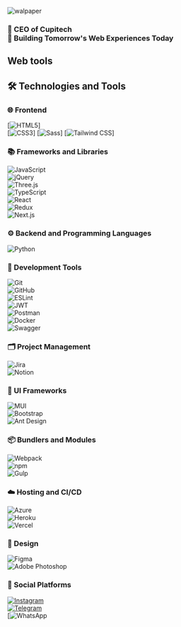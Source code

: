![walpaper](https://github.com/user-attachments/assets/e36acb3d-8788-47ec-8b18-a3081f33980b)
### 🎯 CEO of Cupitech <br>🚀 Building Tomorrow's Web Experiences Today

## Web tools
## 🛠️ Technologies and Tools  

### 🌐 Frontend  
[![HTML5](https://img.shields.io/badge/HTML5-%23E34F26.svg?style=for-the-badge&logo=html5&logoColor=white)]  
[![CSS3](https://img.shields.io/badge/CSS3-%231572B6.svg?style=for-the-badge&logo=css3&logoColor=white)]
[![Sass](https://img.shields.io/badge/Sass-%23CC6699.svg?style=for-the-badge&logo=sass&logoColor=white)]
[![Tailwind CSS](https://img.shields.io/badge/TailwindCSS-%2306B6D4.svg?style=for-the-badge&logo=tailwind-css&logoColor=white)]

### 📚 Frameworks and Libraries  
![JavaScript](https://img.shields.io/badge/JavaScript-%23F7DF1E.svg?style=for-the-badge&logo=javascript&logoColor=black)  
![jQuery](https://img.shields.io/badge/jQuery-%230769AD.svg?style=for-the-badge&logo=jquery&logoColor=white)  
![Three.js](https://img.shields.io/badge/Three.js-%23331F37.svg?style=for-the-badge&logo=three.js&logoColor=white)  
![TypeScript](https://img.shields.io/badge/TypeScript-%23007ACC.svg?style=for-the-badge&logo=typescript&logoColor=white)  
![React](https://img.shields.io/badge/React-%2361DAFB.svg?style=for-the-badge&logo=react&logoColor=black)  
![Redux](https://img.shields.io/badge/Redux-%23764ABC.svg?style=for-the-badge&logo=redux&logoColor=white)  
![Next.js](https://img.shields.io/badge/Next.js-%23000000.svg?style=for-the-badge&logo=next.js&logoColor=white)  

### ⚙️ Backend and Programming Languages  
![Python](https://img.shields.io/badge/Python-%233776AB.svg?style=for-the-badge&logo=python&logoColor=white)  

### 🔧 Development Tools  
![Git](https://img.shields.io/badge/Git-%23F05032.svg?style=for-the-badge&logo=git&logoColor=white)  
![GitHub](https://img.shields.io/badge/GitHub-%23181717.svg?style=for-the-badge&logo=github&logoColor=white)  
![ESLint](https://img.shields.io/badge/ESLint-%234B32C3.svg?style=for-the-badge&logo=eslint&logoColor=white)  
![JWT](https://img.shields.io/badge/JWT-%23000000.svg?style=for-the-badge&logo=json-web-tokens&logoColor=white)  
![Postman](https://img.shields.io/badge/Postman-%23FF6C37.svg?style=for-the-badge&logo=postman&logoColor=white)  
![Docker](https://img.shields.io/badge/Docker-%232496ED.svg?style=for-the-badge&logo=docker&logoColor=white)  
![Swagger](https://img.shields.io/badge/Swagger-%2385EA2D.svg?style=for-the-badge&logo=swagger&logoColor=black)  

### 🗂️ Project Management  
![Jira](https://img.shields.io/badge/Jira-%230052CC.svg?style=for-the-badge&logo=jira&logoColor=white)  
![Notion](https://img.shields.io/badge/Notion-%23000000.svg?style=for-the-badge&logo=notion&logoColor=white)  

### 💅 UI Frameworks  
![MUI](https://img.shields.io/badge/MUI-%230081CB.svg?style=for-the-badge&logo=mui&logoColor=white)  
![Bootstrap](https://img.shields.io/badge/Bootstrap-%23563D7C.svg?style=for-the-badge&logo=bootstrap&logoColor=white)  
![Ant Design](https://img.shields.io/badge/AntDesign-%230170FE.svg?style=for-the-badge&logo=antdesign&logoColor=white)  

### 📦 Bundlers and Modules  
![Webpack](https://img.shields.io/badge/Webpack-%238DD6F9.svg?style=for-the-badge&logo=webpack&logoColor=black)  
![npm](https://img.shields.io/badge/npm-%23CB3837.svg?style=for-the-badge&logo=npm&logoColor=white)  
![Gulp](https://img.shields.io/badge/Gulp-%23CF4647.svg?style=for-the-badge&logo=gulp&logoColor=white)  

### ☁️ Hosting and CI/CD  
![Azure](https://img.shields.io/badge/Azure-%230072C6.svg?style=for-the-badge&logo=microsoft-azure&logoColor=white)  
![Heroku](https://img.shields.io/badge/Heroku-%23430098.svg?style=for-the-badge&logo=heroku&logoColor=white)  
![Vercel](https://img.shields.io/badge/Vercel-%23000000.svg?style=for-the-badge&logo=vercel&logoColor=white)  

### 🎨 Design  
![Figma](https://img.shields.io/badge/Figma-%23F24E1E.svg?style=for-the-badge&logo=figma&logoColor=white)  
![Adobe Photoshop](https://img.shields.io/badge/Adobe%20Photoshop-%2331A8FF.svg?style=for-the-badge&logo=adobe-photoshop&logoColor=white)  

### 📱 Social Platforms  
[![Instagram](https://img.shields.io/badge/Instagram-%23E4405F.svg?style=for-the-badge&logo=instagram&logoColor=white)](https://www.instagram.com/Sensi57)  
[![Telegram](https://img.shields.io/badge/Telegram-%2326A5E4.svg?style=for-the-badge&logo=telegram&logoColor=white)](https://t.me/Sensi57)  
[![WhatsApp](https://img.shields.io/badge/WhatsApp-%2325D366.svg?style=for-the-badge&logo=whatsapp&logoColor=white)  

